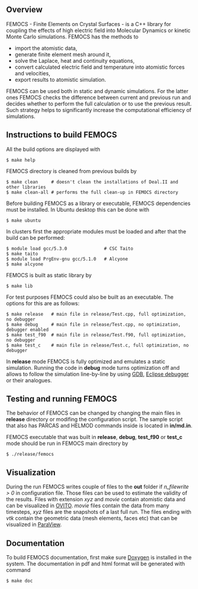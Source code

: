 ## Overview
FEMOCS - Finite Elements on Crystal Surfaces - is a C++ library for coupling the effects of high electric field into Molecular Dynamics or kinetic Monte Carlo simulations. FEMOCS has the methods to

* import the atomistic data,
* generate finite element mesh around it,
* solve the Laplace, heat and continuity equations,
* convert calculated electric field and temperature into atomistic forces and velocities,
* export results to atomistic simulation. 

FEMOCS can be used both in static and dynamic simulations. For the latter ones FEMOCS checks the difference between current and previous run and decides whether to perform the full calculation or to use the previous result. Such strategy helps to significantly increase the computational efficiency of simulations.

## Instructions to build FEMOCS
All the build options are displayed with

    $ make help

FEMOCS directory is cleaned from previous builds by

    $ make clean     # doesn't clean the installations of Deal.II and other libraries
    $ make clean-all # performs the full clean-up in FEMOCS directory

Before building FEMOCS as a library or executable, FEMOCS dependencies must be installed. In Ubuntu desktop this can be done with

    $ make ubuntu
    
In clusters first the appropriate modules must be loaded and after that the build can be performed:

    $ module load gcc/5.3.0              # CSC Taito
    $ make taito
    $ module load PrgEnv-gnu gcc/5.1.0   # Alcyone
    $ make alcyone

FEMOCS is built as static library by

    $ make lib

For test purposes FEMOCS could also be built as an executable. The options for this are as follows:

    $ make release   # main file in release/Test.cpp, full optimization, no debugger
    $ make debug     # main file in release/Test.cpp, no optimization, debugger enabled
    $ make test_f90  # main file in release/Test.f90, full optimization, no debugger
    $ make test_c    # main file in release/Test.c, full optimization, no debugger

In **release** mode FEMOCS is fully optimized and emulates a static simulation. Running the code in **debug** mode turns optimization off and allows to follow the simulation line-by-line by using [GDB](https://en.wikipedia.org/wiki/GNU_Debugger), [Eclipse debugger](http://www.eclipse.org/cdt/) or their analogues.
    
## Testing and running FEMOCS
The behavior of FEMOCS can be changed by changing the main files in **release** directory or modifing the configuration script. The sample script that also has PARCAS and HELMOD commands inside is located in **in/md.in**. 

FEMOCS executable that was built in **release**, **debug**, **test_f90** or **test_c**  mode should be run in FEMOCS main directory by

    $ ./release/femocs
    
## Visualization
During the run FEMOCS writes couple of files to the **out** folder if *n_filewrite > 0* in configuration file. Those files can be used to estimate the validity of the results. Files with extension *xyz* and *movie* contain atomistic data and can be visualized in [OVITO](https://ovito.org/index.php/download). *movie* files contain the data from many timesteps, *xyz* files are the snapshots of a last full run. The files ending with *vtk* contain the geometric data (mesh elements, faces etc) that can be visualized in [ParaView](http://www.paraview.org/download/).

## Documentation
To build FEMOCS documentation, first make sure [Doxygen](http://www.stack.nl/~dimitri/doxygen/download.html) is installed in the system. The documentation in pdf and html format will be generated with command

    $ make doc

